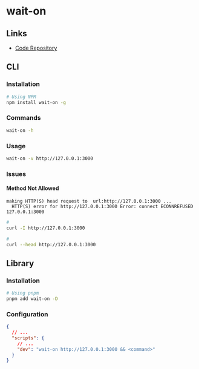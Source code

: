 # wait-on

## Links

- [Code Repository](https://github.com/jeffbski/wait-on)

## CLI

### Installation

```sh
# Using NPM
npm install wait-on -g
```

### Commands

```sh
wait-on -h
```

### Usage

```sh
wait-on -v http://127.0.0.1:3000
```

### Issues

#### Method Not Allowed

```log
making HTTP(S) head request to  url:http://127.0.0.1:3000 ...
  HTTP(S) error for http://127.0.0.1:3000 Error: connect ECONNREFUSED 127.0.0.1:3000
```

```sh
#
curl -I http://127.0.0.1:3000

#
curl --head http://127.0.0.1:3000
```

## Library

### Installation

```sh
# Using pnpm
pnpm add wait-on -D
```

### Configuration

```json
{
  // ...
  "scripts": {
    // ...
    "dev": "wait-on http://127.0.0.1:3000 && <command>"
  }
}
```
